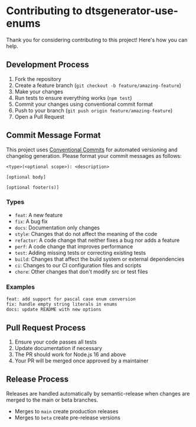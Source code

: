 # Contributing to dtsgenerator-use-enums

Thank you for considering contributing to this project! Here's how you can help.

## Development Process

1. Fork the repository
2. Create a feature branch (`git checkout -b feature/amazing-feature`)
3. Make your changes
4. Run tests to ensure everything works (`npm test`)
5. Commit your changes using conventional commit format
6. Push to your branch (`git push origin feature/amazing-feature`)
7. Open a Pull Request

## Commit Message Format

This project uses [Conventional Commits](https://www.conventionalcommits.org/) for automated versioning and changelog generation. Please format your commit messages as follows:

```
<type>(<optional scope>): <description>

[optional body]

[optional footer(s)]
```

### Types

- `feat`: A new feature
- `fix`: A bug fix
- `docs`: Documentation only changes
- `style`: Changes that do not affect the meaning of the code
- `refactor`: A code change that neither fixes a bug nor adds a feature
- `perf`: A code change that improves performance
- `test`: Adding missing tests or correcting existing tests
- `build`: Changes that affect the build system or external dependencies
- `ci`: Changes to our CI configuration files and scripts
- `chore`: Other changes that don't modify src or test files

### Examples

```
feat: add support for pascal case enum conversion
fix: handle empty string literals in enums
docs: update README with new options
```

## Pull Request Process

1. Ensure your code passes all tests
2. Update documentation if necessary
3. The PR should work for Node.js 16 and above
4. Your PR will be merged once approved by a maintainer

## Release Process

Releases are handled automatically by semantic-release when changes are merged to the main or beta branches.

- Merges to `main` create production releases
- Merges to `beta` create pre-release versions